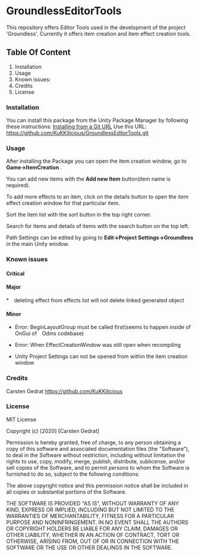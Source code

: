 # GroundlessEditorTools
This repository offers Editor Tools used in the development of the project 'Groundless'. Currently it offers item creation and item effect creation tools.

## Table Of Content
1. Installation
2. Usage
3. Known issues:
4. Credits
5. License


### Installation
You can install this package from the Unity Package Manager by following these instructions: [Installing from a Git URL](https://docs.unity3d.com/Manual/upm-ui-giturl.html)
Use this URL: https://github.com/KuKKilicious/GroundlessEditorTools.git

### Usage 
After installing the Package you can open the item creation window, go to **Game->ItemCreation** .

You can add new items with the **Add new Item** button(item name is required).

To add more effects to an item, click on the details button to open the item effect creation window for that particular item.

Sort the item list with the sort button in the top right corner. 

Search for items and details of items with the search button on the top left. 

Path Settings can be edited by going to **Edit->Project Settings->Groundless** in the main Unity window. 


### Known issues 

#### Critical

#### Major

* deleting effect from effects list will not delete linked generated object

#### Minor

* Error: BeginLayoutGroup must be called first(seems to happen inside of OnGui of Odins codebase)

* Error: When EffectCreationWindow was still open when recompiling

* Unity Project Settings can not be opened from within the item creation window

### Credits

Carsten Gedrat https://github.com/KuKKilicious

### License 

MIT License

Copyright (c) [2020] [Carsten Gedrat]

Permission is hereby granted, free of charge, to any person obtaining a copy
of this software and associated documentation files (the "Software"), to deal
in the Software without restriction, including without limitation the rights
to use, copy, modify, merge, publish, distribute, sublicense, and/or sell
copies of the Software, and to permit persons to whom the Software is
furnished to do so, subject to the following conditions:

The above copyright notice and this permission notice shall be included in all
copies or substantial portions of the Software.

THE SOFTWARE IS PROVIDED "AS IS", WITHOUT WARRANTY OF ANY KIND, EXPRESS OR
IMPLIED, INCLUDING BUT NOT LIMITED TO THE WARRANTIES OF MERCHANTABILITY,
FITNESS FOR A PARTICULAR PURPOSE AND NONINFRINGEMENT. IN NO EVENT SHALL THE
AUTHORS OR COPYRIGHT HOLDERS BE LIABLE FOR ANY CLAIM, DAMAGES OR OTHER
LIABILITY, WHETHER IN AN ACTION OF CONTRACT, TORT OR OTHERWISE, ARISING FROM,
OUT OF OR IN CONNECTION WITH THE SOFTWARE OR THE USE OR OTHER DEALINGS IN THE
SOFTWARE.